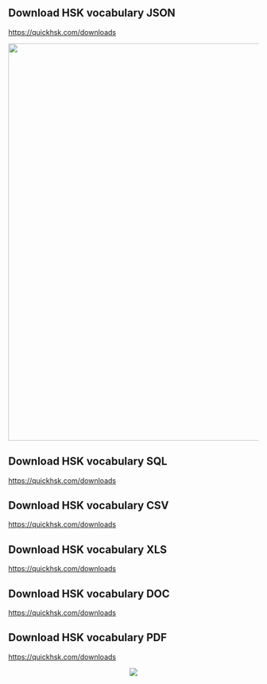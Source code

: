 ## Download HSK vocabulary JSON
https://quickhsk.com/downloads

<div  align="center">
<img width='800px' src='https://github.com/ijazul-haq/hsk-vocabulary/blob/master/img/1.JPG'/>
</div>

## Download HSK vocabulary SQL
https://quickhsk.com/downloads
## Download HSK vocabulary CSV
https://quickhsk.com/downloads
## Download HSK vocabulary XLS
https://quickhsk.com/downloads
## Download HSK vocabulary DOC
https://quickhsk.com/downloads
## Download HSK vocabulary PDF
https://quickhsk.com/downloads

<div  align="center">
<img src='https://github.com/ijazul-haq/hsk-vocabulary/blob/master/img/2.jpg'/>
</div>
